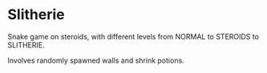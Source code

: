 # Slitherie
Snake game on steroids, with different levels from NORMAL to STEROIDS to SLITHERIE. 

Involves randomly spawned walls and shrink potions.
